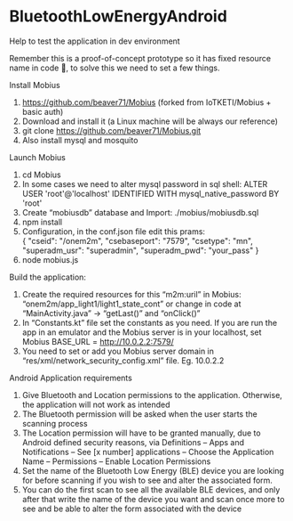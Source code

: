 # BluetoothLowEnergyAndroid

Help to test the application in dev environment

Remember this is a proof-of-concept prototype so it has fixed resource name in code , to solve this we need to set a few things.

Install Mobius

1.	https://github.com/beaver71/Mobius (forked from IoTKETI/Mobius + basic auth)
2.	Download and install it (a Linux machine will be always our reference)
3.	git clone https://github.com/beaver71/Mobius.git
4.	Also install mysql and mosquito

Launch Mobius

1.	cd Mobius
2.	In some cases we need to alter mysql password in sql shell:
ALTER USER 'root'@'localhost' IDENTIFIED WITH mysql_native_password BY 'root'
3.	Create “mobiusdb”  database and Import: ./mobius/mobiusdb.sql
4.	npm install
5.	Configuration, in the conf.json file edit this prams:  
{ 
     "cseid": "/onem2m",
     "csebaseport": "7579",
     "csetype": "mn", 
     "superadm_usr": "superadmin", 
    "superadm_pwd": "your_pass"
}
6.	node mobius.js

Build the application:

1.	Create the required resources for this “m2m:uril” in Mobius: “onem2m/app_light1/light1_state_cont” or change in code at “MainActivity.java” -> “getLast()” and “onClick()”
2.	In “Constants.kt” file set the constants as you need. If you are run the app in an emulator and the Mobius server is in your localhost, set Mobius BASE_URL = http://10.0.2.2:7579/
3.	You need to set or add you Mobius server domain  in “res/xml/network_security_config.xml” file. Eg. <domain includeSubdomains="true">10.0.2.2</domain>

Android Application requirements

1.	Give Bluetooth and Location permissions to the application. Otherwise, the application will not work as intended
2.	The Bluetooth permission will be asked when the user starts the scanning process
3.	The Location permission will have to be granted manually, due to Android defined security reasons, via Definitions – Apps and Notifications – See [x number] applications – Choose the Application Name – Permissions – Enable Location Permissions
4.	Set the name of the Bluetooth Low Energy (BLE) device you are looking for before scanning if you wish to see and alter the associated form.
5.	You can do the first scan to see all the available BLE devices, and only after that write the name of the device you want and scan once more to see and be able to alter the form associated with the device
